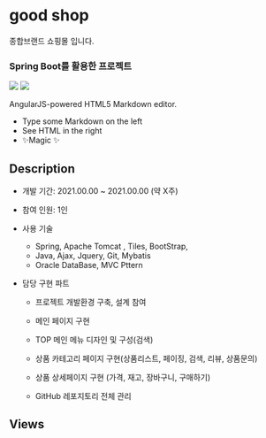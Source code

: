# good shop

종합브랜드 쇼핑몰 입니다. 

### Spring Boot를 활용한 프로젝트
<img src="https://img.shields.io/badge/Python-3766AB?style=flat-square&logo=Python&logoColor=white"/></a>
<img src="https://img.shields.io/badge/java-007396?style=flat-square&logo=java&logoColor=white"/></a>


AngularJS-powered HTML5 Markdown editor.

- Type some Markdown on the left
- See HTML in the right
- ✨Magic ✨

## Description

- 개발 기간: 2021.00.00 ~ 2021.00.00 (약 X주)

- 참여 인원: 1인

- 사용 기술

  - Spring,  Apache Tomcat ,  Tiles,  BootStrap,  
  - Java,  Ajax,  Jquery,  Git,  Mybatis
  - Oracle DataBase, MVC Pttern

- 담당 구현 파트

  - 프로젝트 개발환경 구축, 설계 참여

  - 메인 페이지 구현

  - TOP 메인 메뉴 디자인 및 구성(검색)

  - 상품 카테고리 페이지 구현(상품리스트, 페이징, 검색, 리뷰, 상품문의)

  - 상품 상세페이지 구현 (가격, 재고, 장바구니, 구매하기)

  - GitHub 레포지토리 전체 관리

## Views

